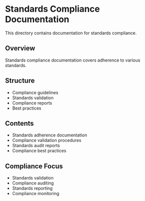 # Standards Compliance Documentation

This directory contains documentation for standards compliance.

## Overview

Standards compliance documentation covers adherence to various standards.

## Structure

- Compliance guidelines
- Standards validation
- Compliance reports
- Best practices

## Contents

- Standards adherence documentation
- Compliance validation procedures
- Standards audit reports
- Compliance best practices

## Compliance Focus

- Standards validation
- Compliance auditing
- Standards reporting
- Compliance monitoring
